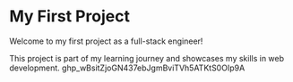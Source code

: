 # My First Project

Welcome to my first project as a full-stack engineer!

This project is part of my learning journey and showcases my skills in web development.
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
